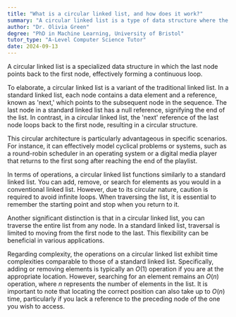 ```yaml
---
title: "What is a circular linked list, and how does it work?"
summary: "A circular linked list is a type of data structure where the last node points back to the first node, forming a loop."
author: "Dr. Olivia Green"
degree: "PhD in Machine Learning, University of Bristol"
tutor_type: "A-Level Computer Science Tutor"
date: 2024-09-13
---
```


A circular linked list is a specialized data structure in which the last node points back to the first node, effectively forming a continuous loop.

To elaborate, a circular linked list is a variant of the traditional linked list. In a standard linked list, each node contains a data element and a reference, known as 'next,' which points to the subsequent node in the sequence. The last node in a standard linked list has a null reference, signifying the end of the list. In contrast, in a circular linked list, the 'next' reference of the last node loops back to the first node, resulting in a circular structure.

This circular architecture is particularly advantageous in specific scenarios. For instance, it can effectively model cyclical problems or systems, such as a round-robin scheduler in an operating system or a digital media player that returns to the first song after reaching the end of the playlist.

In terms of operations, a circular linked list functions similarly to a standard linked list. You can add, remove, or search for elements as you would in a conventional linked list. However, due to its circular nature, caution is required to avoid infinite loops. When traversing the list, it is essential to remember the starting point and stop when you return to it.

Another significant distinction is that in a circular linked list, you can traverse the entire list from any node. In a standard linked list, traversal is limited to moving from the first node to the last. This flexibility can be beneficial in various applications.

Regarding complexity, the operations on a circular linked list exhibit time complexities comparable to those of a standard linked list. Specifically, adding or removing elements is typically an $O(1)$ operation if you are at the appropriate location. However, searching for an element remains an $O(n)$ operation, where $n$ represents the number of elements in the list. It is important to note that locating the correct position can also take up to $O(n)$ time, particularly if you lack a reference to the preceding node of the one you wish to access.
    